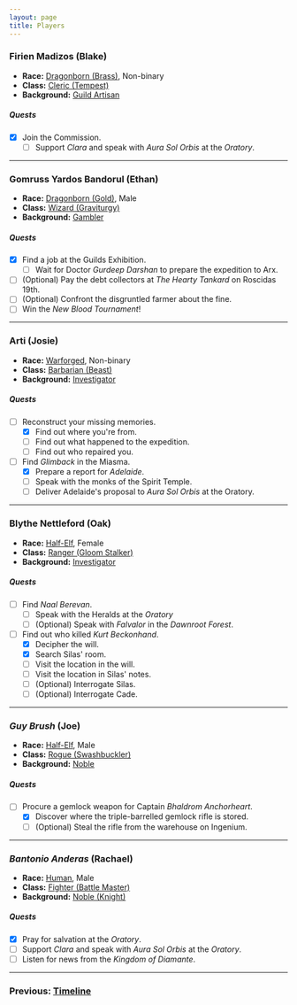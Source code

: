 ```yaml
---
layout: page
title: Players
---
```


### Firien Madizos (Blake)

- **Race:** [Dragonborn (Brass)](https://2014.5e.tools/races.html#dragonborn%20(metallic)_ftd), Non-binary
- **Class:** [Cleric (Tempest)](https://2014.5e.tools/classes.html#cleric_phb,state:sub-tempest-phb=b1)
- **Background:** [Guild Artisan](https://2014.5e.tools/backgrounds.html#guild%20artisan_phb)

##### **Quests**

- [x] Join the Commission.
  - [ ] Support *Clara* and speak with *Aura Sol Orbis* at the *Oratory*.

---

### Gomruss Yardos Bandorul (Ethan)

- **Race:** [Dragonborn (Gold)](https://2014.5e.tools/races.html#dragonborn%20(metallic)_ftd), Male
- **Class:** [Wizard (Graviturgy)](https://2014.5e.tools/classes.html#wizard_phb,state:sub-graviturgy-egw=b1)
- **Background:** [Gambler](https://2014.5e.tools/backgrounds.html#gambler_ai)

##### **Quests**

- [x] Find a job at the Guilds Exhibition.
  - [ ] Wait for Doctor *Gurdeep Darshan* to prepare the expedition to Arx.
- [ ] (Optional) Pay the debt collectors at *The Hearty Tankard* on Roscidas 19th.
- [ ] (Optional) Confront the disgruntled farmer about the fine.
- [ ] Win the *New Blood Tournament*!

---

### Arti (Josie)

- **Race:** [Warforged](https://2014.5e.tools/races.html#warforged_erlw), Non-binary
- **Class:** [Barbarian (Beast)](https://2014.5e.tools/classes.html#barbarian_phb,state:sub-beast-tce=b1)
- **Background:** [Investigator](https://2014.5e.tools/backgrounds.html#investigator_vrgr)

##### **Quests**

- [ ] Reconstruct your missing memories.
  - [x] Find out where you're from.
  - [ ] Find out what happened to the expedition.
  - [ ] Find out who repaired you.
- [ ] Find *Glimback* in the Miasma.
  - [x] Prepare a report for *Adelaide*.
  - [ ] Speak with the monks of the Spirit Temple.
  - [ ] Deliver Adelaide's proposal to *Aura Sol Orbis* at the Oratory.

---

### Blythe Nettleford (Oak)

- **Race:** [Half-Elf](https://2014.5e.tools/races.html#half-elf_phb), Female
- **Class:** [Ranger (Gloom Stalker)](https://2014.5e.tools/classes.html#ranger_phb,state:sub-gloom-stalker-xge=b1)
- **Background:** [Investigator](https://2014.5e.tools/backgrounds.html#investigator_vrgr)

##### **Quests**

- [ ] Find *Naal Berevan*.
  - [ ] Speak with the Heralds at the *Oratory*
  - [ ] (Optional) Speak with *Falvalor* in the *Dawnroot Forest*.
- [ ] Find out who killed *Kurt Beckonhand*.
  - [x] Decipher the will.
  - [x] Search Silas' room.
  - [ ] Visit the location in the will.
  - [ ] Visit the location in Silas' notes.
  - [ ] (Optional) Interrogate Silas.
  - [ ] (Optional) Interrogate Cade.

---

### *Guy Brush* (Joe)

- **Race:** [Half-Elf](https://2014.5e.tools/races.html#half-elf_phb), Male
- **Class:** [Rogue (Swashbuckler)](https://2014.5e.tools/classes.html#rogue_phb,state:sub-swashbuckler-xge=b1)
- **Background:** [Noble](https://2014.5e.tools/backgrounds.html#noble_phb)

##### **Quests**

- [ ] Procure a gemlock weapon for Captain *Bhaldrom Anchorheart*.
  - [x] Discover where the triple-barrelled gemlock rifle is stored.
  - [ ] (Optional) Steal the rifle from the warehouse on Ingenium.

---

### *Bantonio Anderas* (Rachael)

- **Race:** [Human](https://2014.5e.tools/races.html#human_phb), Male
- **Class:** [Fighter (Battle Master)](https://2014.5e.tools/classes.html#fighter_phb,state:sub-battle-master-phb=b1)
- **Background:** [Noble (Knight)](https://2014.5e.tools/backgrounds.html#variant%20noble%20(knight)_phb)

##### **Quests**

- [x] Pray for salvation at the *Oratory*.
- [ ] Support *Clara* and speak with *Aura Sol Orbis* at the *Oratory*.
- [ ] Listen for news from the *Kingdom of Diamante*.

---

### **Previous: [Timeline](timeline.md)**
